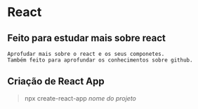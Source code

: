 # React
 ## Feito para estudar mais sobre react
    Aprofudar mais sobre o react e os seus componetes.
    Também feito para aprofundar os conhecimentos sobre github.

 ## Criação de React App
>npx create-react-app *nome do projeto*
